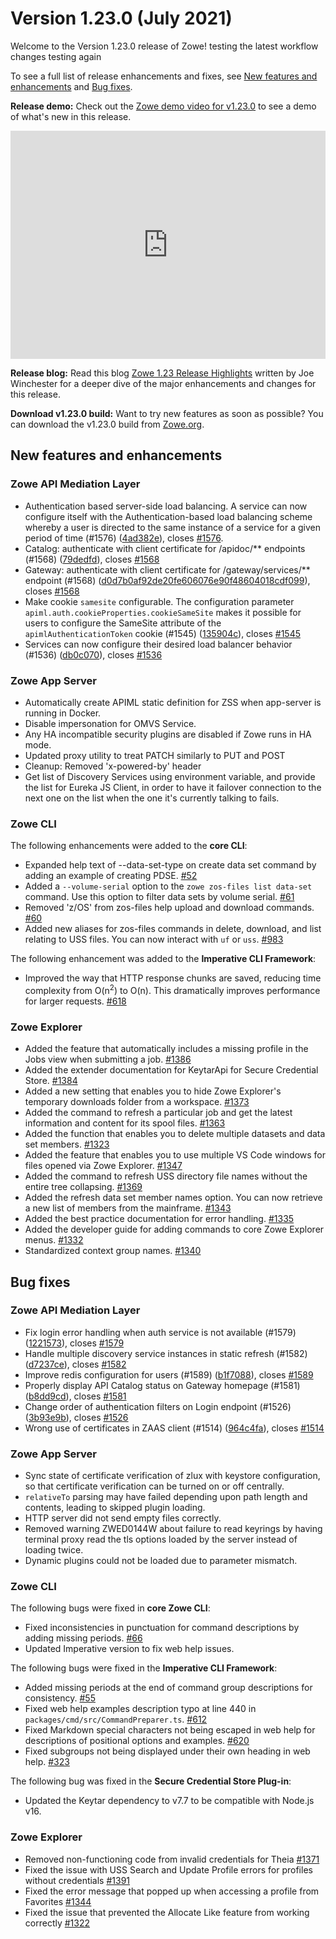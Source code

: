 # Version 1.23.0 (July 2021)

Welcome to the Version 1.23.0 release of Zowe! testing the latest workflow changes testing again

To see a full list of release enhancements and fixes, see [New features and enhancements](#new-features-and-enhancements) and [Bug fixes](#bug-fixes). 

**Release demo:** Check out the [Zowe demo video for v1.23.0](https://youtu.be/ngNQXeYUZ7M) to see a demo of what's new in this release. 

<iframe class="embed-responsive-item" id="youtubeplayer" title="Zowe v1.23 release demo video" type="text/html" width="100%" height="365" src="https://www.youtube.com/embed/ngNQXeYUZ7M" frameborder="0" webkitallowfullscreen="true" mozallowfullscreen="true" allowfullscreen="true"> </iframe>

**Release blog:** Read this blog [Zowe 1.23 Release Highlights](https://www.openmainframeproject.org/blog/2021/08/31/zowe-1-23-release-highlights-demo-video) written by Joe Winchester for a deeper dive of the major enhancements and changes for this release.

**Download v1.23.0 build:** Want to try new features as soon as possible? You can download the v1.23.0 build from [Zowe.org](https://www.zowe.org/download.html).

## New features and enhancements

### Zowe API Mediation Layer

* Authentication based server-side load balancing. A service can now configure itself with the Authentication-based load balancing scheme whereby a user is directed to the same instance of a service for a given period of time (#1576) ([4ad382e](https://github.com/zowe/api-layer/commit/4ad382e)), closes [#1576](https://github.com/zowe/api-layer/issues/1576).
* Catalog: authenticate with client certificate for /apidoc/** endpoints (#1568) ([79dedfd](https://github.com/zowe/api-layer/commit/79dedfd)), closes [#1568](https://github.com/zowe/api-layer/issues/1568)
* Gateway: authenticate with client certificate for /gateway/services/** endpoint (#1568) ([d0d7b0af92de20fe606076e90f48604018cdf099](https://github.com/zowe/api-layer/commit/d0d7b0af92de20fe606076e90f48604018cdf099)), closes [#1568](https://github.com/zowe/api-layer/issues/1568)
* Make cookie `samesite` configurable. The configuration parameter `apiml.auth.cookieProperties.cookieSameSite` makes it possible for users to configure the SameSite attribute of the `apimlAuthenticationToken` cookie (#1545) ([135904c](https://github.com/zowe/api-layer/commit/135904c)), closes [#1545](https://github.com/zowe/api-layer/issues/1545)
* Services can now configure their desired load balancer behavior (#1536) ([db0c070](https://github.com/zowe/api-layer/commit/db0c070)), closes [#1536](https://github.com/zowe/api-layer/issues/1536)

### Zowe App Server

- Automatically create APIML static definition for ZSS when app-server is running in Docker.
- Disable impersonation for OMVS Service.
- Any HA incompatible security plugins are disabled if Zowe runs in HA mode.
- Updated proxy utility to treat PATCH similarly to PUT and POST
- Cleanup: Removed 'x-powered-by' header
- Get list of Discovery Services using environment variable, and provide the list for Eureka JS Client, in order to have it failover connection to the next one on the list when the one it's currently talking to fails.


### Zowe CLI

The following enhancements were added to the **core CLI**:
- Expanded help text of --data-set-type on create data set command by adding an example of creating PDSE. [#52](https://github.com/zowe/zowe-cli/issues/52)
- Added a `--volume-serial` option to the `zowe zos-files list data-set` command. Use this option to filter data sets by volume serial. [#61](https://github.com/zowe/zowe-cli/issues/61)
- Removed 'z/OS' from zos-files help upload and download commands. [#60](https://github.com/zowe/zowe-cli/issues/60)
- Added new aliases for zos-files commands in delete, download, and list relating to USS files. You can now interact with `uf` or `uss`.  [#983](https://github.com/zowe/zowe-cli/issues/983)


The following enhancement was added to the **Imperative CLI Framework**:
- Improved the way that HTTP response chunks are saved, reducing time complexity from O(n<sup>2</sup>) to O(n). This dramatically improves performance for larger requests. [#618](https://github.com/zowe/imperative/pull/618)


### Zowe Explorer

- Added the feature that automatically includes a missing profile in the Jobs view when submitting a job. [#1386](https://github.com/zowe/vscode-extension-for-zowe/pull/1386) 
- Added the extender documentation for KeytarApi for Secure Credential Store. [#1384](https://github.com/zowe/vscode-extension-for-zowe/pull/1384)
- Added a new setting that enables you to hide Zowe Explorer's temporary downloads folder from a workspace. [#1373](https://github.com/zowe/vscode-extension-for-zowe/pull/1373)
- Added the command to refresh a particular job and get the latest information and content for its spool files. [#1363](https://github.com/zowe/vscode-extension-for-zowe/pull/1363)
- Added the function that enables you to delete multiple datasets and data set members. [#1323](https://github.com/zowe/vscode-extension-for-zowe/pull/1323)
- Added the feature that enables you to use multiple VS Code windows for files opened via Zowe Explorer. [#1347](https://github.com/zowe/vscode-extension-for-zowe/pull/1347)
- Added the command to refresh USS directory file names without the entire tree collapsing. [#1369](https://github.com/zowe/vscode-extension-for-zowe/pull/1369)
- Added the refresh data set member names option. You can now retrieve a new list of members from the mainframe. [#1343](https://github.com/zowe/vscode-extension-for-zowe/pull/1343)
- Added the best practice documentation for error handling. [#1335](https://github.com/zowe/vscode-extension-for-zowe/pull/1335)
- Added the developer guide for adding commands to core Zowe Explorer menus. [#1332](https://github.com/zowe/vscode-extension-for-zowe/pull/1332)
- Standardized context group names. [#1340](https://github.com/zowe/vscode-extension-for-zowe/pull/1340)

## Bug fixes

### Zowe API Mediation Layer

* Fix login error handling when auth service is not available (#1579) ([1221573](https://github.com/zowe/api-layer/commit/1221573)), closes [#1579](https://github.com/zowe/api-layer/issues/1579)
* Handle multiple discovery service instances in static refresh (#1582) ([d7237ce](https://github.com/zowe/api-layer/commit/d7237ce)), closes [#1582](https://github.com/zowe/api-layer/issues/1582)
* Improve redis configuration for users (#1589) ([b1f7088](https://github.com/zowe/api-layer/commit/b1f7088)), closes [#1589](https://github.com/zowe/api-layer/issues/1589)
* Properly display API Catalog status on Gateway homepage (#1581) ([b8dd9cd](https://github.com/zowe/api-layer/commit/b8dd9cd)), closes [#1581](https://github.com/zowe/api-layer/issues/1581)
* Change order of authentication filters on Login endpoint (#1526) ([3b93e9b](https://github.com/zowe/api-layer/commit/3b93e9b)), closes [#1526](https://github.com/zowe/api-layer/issues/1526)
* Wrong use of certificates in ZAAS client (#1514) ([964c4fa](https://github.com/zowe/api-layer/commit/964c4fa)), closes [#1514](https://github.com/zowe/api-layer/issues/1514)

### Zowe App Server

- Sync state of certificate verification of zlux with keystore configuration, so that certificate verification can be turned on or off centrally.
- `relativeTo` parsing may have failed depending upon path length and contents, leading to skipped plugin loading.
- HTTP server did not send empty files correctly.
- Removed warning ZWED0144W about failure to read keyrings by having terminal proxy read the tls options loaded by the server instead of loading twice.
- Dynamic plugins could not be loaded due to parameter mismatch.

### Zowe CLI

The following bugs were fixed in **core Zowe CLI**:

- Fixed inconsistencies in punctuation for command descriptions by adding missing periods. [#66](https://github.com/zowe/zowe-cli/issues/66)
- Updated Imperative version to fix web help issues.

The following bugs were fixed in the **Imperative CLI Framework**:
- Added missing periods at the end of command group descriptions for consistency. [#55](https://github.com/zowe/imperative/issues/55)
- Fixed web help examples description typo at line 440 in `packages/cmd/src/CommandPreparer.ts`. [#612](https://github.com/zowe/imperative/issues/612)
- Fixed Markdown special characters not being escaped in web help for descriptions of positional options and examples. [#620](https://github.com/zowe/imperative/issues/620)
- Fixed subgroups not being displayed under their own heading in web help. [#323](https://github.com/zowe/imperative/issues/323)

The following bug was fixed in the **Secure Credential Store Plug-in**:
- Updated the Keytar dependency to v7.7 to be compatible with Node.js v16.


### Zowe Explorer

- Removed non-functioning code from invalid credentials for Theia [#1371](https://github.com/zowe/vscode-extension-for-zowe/pull/1371)
- Fixed the issue with USS Search and Update Profile errors for profiles without credentials [#1391](https://github.com/zowe/vscode-extension-for-zowe/pull/1391)
- Fixed the error message that popped up when accessing a profile from Favorites [#1344](https://github.com/zowe/vscode-extension-for-zowe/pull/1344)
- Fixed the issue that prevented the Allocate Like feature from working correctly [#1322](https://github.com/zowe/vscode-extension-for-zowe/pull/1322)

